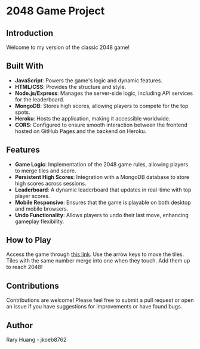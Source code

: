 # 2048 Game Project

## Introduction
Welcome to my version of the classic 2048 game! 

## Built With
- **JavaScript**: Powers the game's logic and dynamic features.
- **HTML/CSS**: Provides the structure and style.
- **Node.js/Express**: Manages the server-side logic, including API services for the leaderboard.
- **MongoDB**: Stores high scores, allowing players to compete for the top spots.
- **Heroku**: Hosts the application, making it accessible worldwide.
- **CORS**: Configured to ensure smooth interaction between the frontend hosted on GitHub Pages and the backend on Heroku.

## Features
- **Game Logic**: Implementation of the 2048 game rules, allowing players to merge tiles and score.
- **Persistent High Scores**: Integration with a MongoDB database to store high scores across sessions.
- **Leaderboard**: A dynamic leaderboard that updates in real-time with top player scores.
- **Mobile Responsive**: Ensures that the game is playable on both desktop and mobile browsers.
- **Undo Functionality**: Allows players to undo their last move, enhancing gameplay flexibility.

## How to Play
Access the game through [this link](https://jkoeb8762.github.io/2048-Game/). Use the arrow keys to move the tiles. Tiles with the same number merge into one when they touch. Add them up to reach 2048!

## Contributions
Contributions are welcome! Please feel free to submit a pull request or open an issue if you have suggestions for improvements or have found bugs.

## Author
Rary Huang - jkoeb8762